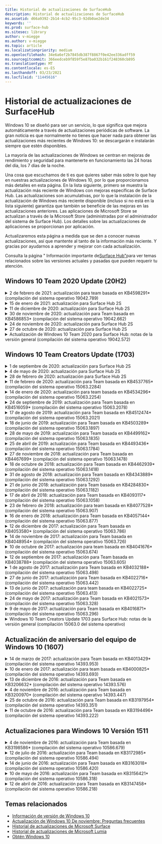 ```yaml
---
title: Historial de actualizaciones de SurfaceHub
description: Historial de actualizaciones de SurfaceHub
ms.assetid: d66a9392-2b14-4cb2-95c3-92db0ae2de34
keywords: ''
ms.prod: surface-hub
ms.sitesec: library
author: v-miegge
ms.author: v-miegge
ms.topic: article
ms.localizationpriority: medium
ms.openlocfilehash: 34e6a6ef2b7845db387f8867f0e42ee336adff59
ms.sourcegitcommit: 366eedceb9f859f5e87ba032b161f248360cb895
ms.translationtype: MT
ms.contentlocale: es-ES
ms.lasthandoff: 03/23/2021
ms.locfileid: "11445616"
---
```

# <a name="surface-hub-update-history"></a>Historial de actualizaciones de SurfaceHub

Windows 10 se diseñó para ser un servicio, lo que significa que mejora automáticamente a través de actualizaciones periódicas de software. La gran noticia es que normalmente no tienes que hacer nada para obtener las actualizaciones más recientes de Windows 10: se descargarán e instalarán siempre que estén disponibles.

La mayoría de las actualizaciones de Windows se centran en mejoras de rendimiento y seguridad para mantenerte en funcionamiento las 24 horas del día, los 7 días de la noche.

Una cosa que escuchamos de ti es que quieres saber más sobre lo que hay en nuestras actualizaciones de Windows 10, por lo que proporcionamos más detalles en esta página. En la lista siguiente, primero se muestra la actualización más reciente de Windows con mejoras específicas de Surface Hub. Las actualizaciones son acumulativas, por lo que la instalación de la actualización de Windows más reciente disponible (incluso si no está en la lista siguiente) garantiza que también se beneficie de las mejoras en las actualizaciones anteriores. Las aplicaciones de Microsoft Store se actualizan a través de la Microsoft Store (administradas por el administrador del sistema de Surface Hub). Los detalles sobre las actualizaciones de aplicaciones se proporcionan por aplicación.

Actualizaremos esta página a medida que se den a conocer nuevas actualizaciones, así que mantente al tanto de la información más reciente. Y gracias por ayudarnos a aprender y mejorar con cada actualización.

Consulta la página " Información importante de[Surface Hub"](https://support.microsoft.com/products/surface-devices/surface-hub)para ver temas relacionados sobre las versiones actuales y pasadas que pueden requerir tu atención.

## <a name="windows-10-team-2020-update-20h2"></a>Windows 10 Team 2020 Update (20H2)

<details>
<summary>2 de febrero de 2021: actualización para team basada en KB4598291* (compilación del sistema operativo 19042.789)</summary>

Esta actualización de Surface Hub incluye mejoras de calidad y correcciones de seguridad. Las actualizaciones clave de Surface Hub, que aún no se describen en el Historial de actualizaciones de [Windows 10,](https://support.microsoft.com/help/4581839/windows-10-update-history)incluyen:

* Corrección que permite que la sincronización de calendarios con Exchange funcione cuando el UPN de la cuenta de dispositivo no es igual a su SMTP.
* Agrega capacidad para que los administradores deshabilite el uso de la autenticación moderna durante la sincronización de calendarios con Exchange.
* Garantiza que no se pida a los usuarios de Surface Hub que escriban credenciales de proxy una vez habilitada la característica "Usar credenciales de cuenta de dispositivo".
* Resuelve un problema por el que las comprobaciones de actualizaciones de Windows Update y Store nunca se completarían si se usase un proxy que requiere autenticación.
* Mejora la confiabilidad de la aplicación Connect durante escenarios de ingesta por cable.

Consulta la Guía de administración [de Surface Hub](https://docs.microsoft.com/surface-hub/) para habilitar o deshabilitar los servicios y características del dispositivo. *[KB4598291](https://support.microsoft.com/help/4598291)
</details>

<details>
<summary>15 de enero de 2021: actualización para Surface Hub 2S</summary>

Esta actualización es específica de Surface Hub 2S y proporciona las actualizaciones de controladores y firmware descritas a continuación:

* Actualización de firmware de Surface SMC: 3.93.139.0
* Actualización de UEFI de Surface: 694.3473.768.0
</details>

<details>
<summary>11 de diciembre de 2020: actualización para Surface Hub 2S</summary>

Esta actualización es específica de Surface Hub 2S y proporciona las actualizaciones de controladores y firmware descritas a continuación:

* Actualización de firmware de Surface SMC: 3.92.139.0
* Actualización de UEFI de Surface: 694.3447.768.0
</details>

<details>
<summary>30 de noviembre de 2020: actualización para Team basada en KB4586853* (compilación del sistema operativo 19042.662)</summary>

Esta actualización de Surface Hub incluye mejoras de calidad y correcciones de seguridad. Las actualizaciones clave de Surface Hub, que aún no se describen en el Historial de actualizaciones de [Windows 10,](https://support.microsoft.com/help/4581839/windows-10-update-history)incluyen:

* Actualice a la página Configuración de privacidad para proporcionar opciones adicionales.
* Corrección que garantiza que la limpieza de la sesión de finalización elimina por completo todos los datos relacionados con El cromo perimetral.
* Resuelve un problema en el que las reuniones que ya se habían iniciado no se mostraron en la pantalla inicio/bienvenida.
* Resuelve un problema con la recuperación en la nube para configuraciones regionales que no son de EE. UU.
* Skype Empresarial
  * Mejora el rendimiento de audio direccional.
  * Se han reducido los sonidos de "pulsación de lápiz" al usar El lápiz durante las llamadas de Skype Empresarial.
* Mejora la confiabilidad al inscribirse en el Programa Windows Insider.
* Mejora la confiabilidad del Shell del equipo de Windows.

Consulta la Guía de administración [de Surface Hub](https://docs.microsoft.com/surface-hub/) para habilitar o deshabilitar los servicios y características del dispositivo. *[KB4586853](https://support.microsoft.com/help/4586853)
</details>

<details>
<summary>24 de noviembre de 2020: actualización para Surface Hub 2S</summary>

Esta actualización es específica de Surface Hub 2S y proporciona las actualizaciones de controladores y firmware descritas a continuación:

* Actualización de firmware de Surface SMC: 3.91.139.0
  * Mejorar la confiabilidad de espera conectada.
* Actualización de firmware de Surface Touch: 3.91.139.0
  * Mejorar la respuesta táctil en espera conectada.
* Actualización de firmware de audio USB de Surface: 3.91.139.0
* Actualización de firmware del lápiz de Surface: 3.91.139.0
</details>

<details>
<summary>27 de octubre de 2020: actualización para Surface Hub 2S</summary>

Esta actualización es específica de Surface Hub 2S y proporciona las actualizaciones de controladores y firmware descritas a continuación:

* Actualización de firmware del agregador de Surface System : 4.14.139.0
* Actualización de UEFI de Surface: 694.3386.768.0
</details>

<details>
<summary>Actualización de Windows 10 Team 2020 para Surface Hub: notas de la versión general (compilación del sistema operativo 19042.572)</summary>

Esta actualización de Surface Hub incluye mejoras de calidad y correcciones de seguridad. Las actualizaciones clave de Surface Hub, que aún no se describen en el Historial de actualizaciones de [Windows 10,](https://support.microsoft.com/help/4581839/windows-10-update-history)se describen en la página "Novedades de[Windows 10 Team 2020 Update".](https://docs.microsoft.com/surface-hub/surface-hub-2020-update-whats-new)

Consulta la página["Instalar Windows 10 Team 2020 Update"](https://docs.microsoft.com/surface-hub/surface-hub-2020-update)para obtener más información sobre la disponibilidad de actualizaciones por región, método de distribución y tipo de dispositivo.
</details>

## <a name="windows-10-team-creators-update-1703"></a>Windows 10 Team Creators Update (1703)

<details>
<summary>1 de septiembre de 2020: actualización para Surface Hub 2S</summary>

Esta actualización es específica de Surface Hub 2S y proporciona las actualizaciones de controladores y firmware descritas a continuación:

* Actualización de firmware de Surface SMC: 1.177.139.0
  * Mejora los escenarios de reparación de campos.
* Actualización de firmware ssd de Surface: 5.14.139.0
  * Mejora la estabilidad del sistema.
* Controlador de Surface Serial Hub: 9.40.139.0
  * Mejora la estabilidad del sistema.
</details>

<details>
<summary>4 de mayo de 2020: actualización para Surface Hub 2S</summary>

Esta actualización es específica de Surface Hub 2S y proporciona las actualizaciones de controladores y firmware descritas a continuación:

* Controlador de audio USB de Surface: 15.3.6.0
  * Mejora el rendimiento de audio direccional.
* Controlador de audio de pantalla Intel(R): 10.27.0.5
  * Mejora los escenarios de uso compartido de pantalla.
* Controlador de gráficos Intel(R): 26.20.100.7263
  * Mejora la estabilidad del sistema.
* Controlador de Surface System: 1.7.139.0
  * Mejora la estabilidad del sistema.
* Actualización de firmware de Surface SMC: 1.176.139.0
  * Mejora la estabilidad del sistema.
</details>

<details>
<summary>28 de febrero de 2020: actualización para Surface Hub 2S</summary>

Esta actualización es específica de Surface Hub 2S y proporciona las actualizaciones de controladores y firmware descritas a continuación:

* Controlador de integración de Surface: 13.46.139.0 
  * Mejora los escenarios de brillo de la pantalla.
* Controlador de interfaz del motor de administración Intel(R): 1914.12.0.1256
  * Mejora la estabilidad del sistema.
* Actualización de firmware de Surface SMC: 1.161.139.0
  * Mejora el rendimiento de la batería del lápiz.
* Actualización de UEFI de Surface: 694.2938.768.0
  * Mejora la estabilidad del sistema.
</details>

<details>
<summary>11 de febrero de 2020: actualización para Team basada en KB4537765* (compilación del sistema operativo 15063.2284)</summary>

Esta actualización de Surface Hub incluye mejoras de calidad y correcciones de seguridad. Las actualizaciones clave de Surface Hub, que aún no se describen en el Historial de actualizaciones de [Windows 10,](https://support.microsoft.com/help/4018124/windows-10-update-history)incluyen:

* Resuelve un problema en el que otros participantes no pueden escuchar bien el Concentrador 2S durante las llamadas de Skype Empresarial.
* Mejora la confiabilidad de algunos escenarios de uso de árabe, hebreo y otros idiomas RTL en Surface Hub.

Consulta la Guía de administración [de Surface Hub](https://docs.microsoft.com/surface-hub/) para habilitar o deshabilitar los servicios y características del dispositivo.
*[KB4537765](https://support.microsoft.com/help/4537765)
</details>

<details>
<summary>14 de enero de 2020: actualización para team basada en KB4534296* (compilación del sistema operativo 15063.2254)</summary>

Esta actualización de Surface Hub incluye mejoras de calidad y correcciones de seguridad. Las actualizaciones clave de Surface Hub, que aún no se describen en el Historial de actualizaciones de [Windows 10,](https://support.microsoft.com/help/4018124/windows-10-update-history)incluyen:

* Se soluciona un problema con la colección de registros de Microsoft Surface Hub 2S.

Consulta la Guía de administración [de Surface Hub](https://docs.microsoft.com/surface-hub/) para habilitar o deshabilitar los servicios y características del dispositivo.
*[KB4534296](https://support.microsoft.com/help/4534296)
</details>

<details>
<summary>24 de septiembre de 2019: actualización para Team basada en KB4516059* (compilación del sistema operativo 15063.2078)</summary>

Esta actualización de Surface Hub incluye mejoras de calidad y correcciones de seguridad. Las actualizaciones clave de Surface Hub, que aún no se describen en el Historial de actualizaciones de [Windows 10,](https://support.microsoft.com/help/4018124/windows-10-update-history)incluyen:

 * Actualiza a la página Configuración de recuperación de Surface Hub 2S para reflejar con precisión las opciones de recuperación.
 * Actualiza a la pantalla de bienvenida de Surface Hub 2S para mejorar la reconociblebilidad del dispositivo.
 * Se ha corregido un problema con el fondo del shell del equipo de Windows que se mostraba incorrectamente.
 * Se ha corregido un problema con la persistencia del diseño del menú Inicio cuando se configuraba mediante la directiva MDM.
 * Se ha corregido un problema en Microsoft Edge que se produce al explorar algunos sitios web internos.
 * Se ha corregido un problema en Skype Empresarial que se produce al presentar en modo de pantalla completa.

Consulta la Guía de administración [de Surface Hub](https://docs.microsoft.com/surface-hub/) para habilitar o deshabilitar los servicios y características del dispositivo.
*[KB4503289](https://support.microsoft.com/help/4503289)
</details>

<details>
<summary>17 de agosto de 2019: actualización para Team basada en KB4512474* (compilación del sistema operativo 15063.2021)</summary>

Esta actualización de Surface Hub incluye mejoras de calidad y correcciones de seguridad. Las actualizaciones clave de Surface Hub, que aún no se describen en el Historial de actualizaciones de [Windows 10,](https://support.microsoft.com/help/4018124/windows-10-update-history)incluyen:

 * Garantiza que la salida de vídeo en el concentrador 2S se ajuste de forma predeterminada al modo "Duplicado".
 * Mejora la confiabilidad de algunos escenarios de uso del idioma árabe en Surface Hub.

Consulta la Guía de administración [de Surface Hub](https://docs.microsoft.com/surface-hub/) para habilitar o deshabilitar los servicios y características del dispositivo.
*[KB4503289](https://support.microsoft.com/help/4503289)
 </details>

<details>
<summary>18 de junio de 2019: actualización para Team basada en KB4503289* (compilación del sistema operativo 15063.1897)</summary>

Esta actualización de Surface Hub incluye mejoras de calidad y correcciones de seguridad. Las actualizaciones clave de Surface Hub, que aún no se describen en el Historial de actualizaciones de [Windows 10,](https://support.microsoft.com/help/4018124/windows-10-update-history)incluyen:

* Se soluciona un problema que impedía que un usuario iniciara sesión en un dispositivo microsoft Surface Hub con una cuenta de Azure Active Directory. Este problema se produce porque una sesión anterior no finaló correctamente.
* Agrega compatibilidad con conexiones TLS 1.2 a proveedores de identidades y Exchange en escenarios de configuración de cuentas de dispositivo.
* Correcciones para mejorar la confiabilidad de la aplicación de diagnóstico de hardware en el concentrador 2S. 
* Se corrige para mejorar la coherencia de la experiencia de configuración de primera ejecución en el concentrador 2S. 

Consulta la Guía de administración [de Surface Hub](https://docs.microsoft.com/surface-hub/) para habilitar o deshabilitar los servicios y características del dispositivo.
*[KB4503289](https://support.microsoft.com/help/4503289)
</details>

<details>
<summary>28 de mayo de 2019: actualización para Team basada en KB4499162* (compilación del sistema operativo 15063.1835)</summary>

Esta actualización de Surface Hub incluye mejoras de calidad y correcciones de seguridad. Las actualizaciones clave de Surface Hub, que aún no se describen en el Historial de actualizaciones de [Windows 10,](https://support.microsoft.com/help/4018124/windows-10-update-history)incluyen:

* Garantiza que no se pida a los usuarios de Surface Hub que escriban credenciales de proxy una vez habilitada la característica "Usar credenciales de cuenta de dispositivo".
* Resuelve un problema en el que las conexiones de Skype fallan periódicamente porque el audio y el vídeo no usan el proxy correcto.
* Agrega compatibilidad con TLS 1.2 en Skype Empresarial.
* Resuelve un error de conexión SIP en el cliente de Skype cuando el servidor de Skype tiene TLS 1.0 o TLS 1.1 deshabilitado.

Consulta la Guía de administración [de Surface Hub](https://docs.microsoft.com/surface-hub/) para habilitar o deshabilitar los servicios y características del dispositivo.
*[KB4499162](https://support.microsoft.com/help/4499162)
</details>

<details>
<summary>25 de abril de 2019: actualización para Team basada en KB4493436* (compilación del sistema operativo 15063.1784)</summary>

Esta actualización de Surface Hub incluye mejoras de calidad y correcciones de seguridad. Las actualizaciones clave de Surface Hub, que aún no se describen en el Historial de actualizaciones de [Windows 10,](https://support.microsoft.com/help/4018124/windows-10-update-history)incluyen:

* Resuelve el problema de sincronización de vídeo y audio con algunos dispositivos USB que están conectados a Surface Hub.

Consulta la Guía de administración [de Surface Hub](https://docs.microsoft.com/surface-hub/) para habilitar o deshabilitar los servicios y características del dispositivo.
*[KB4493436](https://support.microsoft.com/help/4493436)
</details>

<details>
<summary>27 de noviembre de 2018: actualización para Team basada en KB4467699* (compilación del sistema operativo 15063.1478)</summary>

Esta actualización de Surface Hub incluye mejoras de calidad y correcciones de seguridad. Las actualizaciones clave de Surface Hub, que aún no se describen en el Historial de actualizaciones de [Windows 10,](https://support.microsoft.com/help/4018124/windows-10-update-history)incluyen:

* Se soluciona un problema que impide que algunos usuarios Signing-In a "Mis reuniones y archivos".

Consulta la Guía de administración [de Surface Hub](https://docs.microsoft.com/surface-hub/) para habilitar o deshabilitar los servicios y características del dispositivo.
*[KBKB4467699](https://support.microsoft.com/help/KB4467699)
</details>

<details>
<summary>18 de octubre de 2018: actualización para Team basada en KB4462939* (compilación del sistema operativo 15063.1418)</summary>

Esta actualización de Surface Hub incluye mejoras de calidad y correcciones de seguridad. Las actualizaciones clave de Surface Hub, que aún no se describen en el Historial de actualizaciones de [Windows 10,](https://support.microsoft.com/help/4018124/windows-10-update-history)incluyen:

* Correcciones de Skype Empresarial: 
  * Resuelve el problema de conexión de Skype Empresarial al reanudar desde el estado de suspensión
  * Resuelve el problema de conexión de red de Skype Empresarial, cuando el dispositivo está conectado a Internet
  * Resuelve el bloqueo de Skype Empresarial al buscar usuarios desde el directorio
* Resuelve el problema en el que el concentrador notifica erróneamente "Sin conexión a Internet" en entornos de proxy de empresa.
* Se implementó una característica que permite a los clientes acceder a una nueva experiencia de pizarra.

Consulta la Guía de administración [de Surface Hub](https://docs.microsoft.com/surface-hub/) para habilitar o deshabilitar los servicios y características del dispositivo.
*[KB4462939](https://support.microsoft.com/help/4462939)
</details>

<details>
<summary>31 de agosto de 2018: actualización para Team basada en KB4343889* (compilación del sistema operativo 15063.1292)</summary>

Esta actualización de Surface Hub incluye mejoras de calidad y correcciones de seguridad. Las actualizaciones clave de Surface Hub, que aún no se describen en el Historial de actualizaciones de [Windows 10,](https://support.microsoft.com/help/4018124/windows-10-update-history)incluyen:

* Agrega compatibilidad con Microsoft Teams
* Resuelve el problema de administración de tareas con el registro de Intune
* Permite a los administradores deshabilitar los servicios de mensajería instantánea y correo electrónico para el concentrador
* Correcciones de errores adicionales y mejoras de confiabilidad para la aplicación de Skype Empresarial de Surface Hub

Consulta la Guía de administración [de Surface Hub](https://docs.microsoft.com/surface-hub/) para habilitar o deshabilitar los servicios y características del dispositivo.
*[KB4343889](https://support.microsoft.com/help/4343889)
</details>

<details>
<summary>21 de junio de 2018: actualización para Team basada en KB4284830* (compilación del sistema operativo 15063.1182)</summary>

Esta actualización de Surface Hub incluye mejoras de calidad y correcciones de seguridad. Las actualizaciones clave de Surface Hub, que aún no se describen en el Historial de actualizaciones de [Windows 10,](https://support.microsoft.com/help/4018124/windows-10-update-history)incluyen:

* Cambio de telemetría en compatibilidad con los requisitos del RGPD en EMEA

Consulta la Guía de administración [de Surface Hub](https://docs.microsoft.com/surface-hub/) para habilitar o deshabilitar los servicios y características del dispositivo.
*[KB4284830](https://support.microsoft.com/help/KB4284830)
</details>

<details>
<summary>17 de abril de 2018: actualización para Team basada en KB4093117* (compilación del sistema operativo 15063.1058)</summary>

Esta actualización de Surface Hub incluye mejoras de calidad y correcciones de seguridad. Las actualizaciones clave de Surface Hub, que aún no se describen en el Historial de actualizaciones de [Windows 10,](https://support.microsoft.com/help/4018124/windows-10-update-history)incluyen:

* Resuelve un problema de proyección por cable
* Habilita la actualización masiva para determinadas directivas mdm (administración de dispositivos móviles)
* Resuelve el problema del marcador telefónico con llamadas internacionales
* Soluciona el problema de resolución de imágenes cuando 2 Surface Hubs se unen a la misma reunión
* Resuelve el error de administración de certificados OMS (Operations Management Suite)
* Se soluciona un problema de seguridad al limpiar al final de una sesión
* Soluciona el problema miracast, cuando se especifica Surface Hub a los canales 149 a 165
  * Los canales 149 a 165 seguirán siendo inutilizables en Europa, Japón o Israel debido a las normativas gubernamentales regionales

Consulta la Guía de administración [de Surface Hub](https://docs.microsoft.com/surface-hub/) para habilitar o deshabilitar los servicios y características del dispositivo.
*[KB4093117](https://support.microsoft.com/help/4093117)
</details>

<details>
<summary>23 de febrero de 2018: actualización para team basada en KB4077528* (compilación del sistema operativo 15063.907)</summary>

Esta actualización de Surface Hub incluye mejoras de calidad y correcciones de seguridad. Las actualizaciones clave de Surface Hub, que aún no se describen en el Historial de actualizaciones de [Windows 10,](https://support.microsoft.com/help/4018124/windows-10-update-history)incluyen:

* Se ha resuelto un problema en el que la configuración de MDM no se aplicaba correctamente
* Proceso de limpieza mejorado

Consulta la Guía de administración [de Surface Hub](https://docs.microsoft.com/surface-hub/) para habilitar o deshabilitar los servicios y características del dispositivo.
*[KB4077528](https://support.microsoft.com/help/4077528)
</details>

<details>
<summary>16 de enero de 2018: actualización para Team basada en KB4057144* (compilación del sistema operativo 15063.877)</summary>

Esta actualización de Surface Hub incluye mejoras de calidad y correcciones de seguridad. Las actualizaciones clave de Surface Hub, que aún no se describen en el Historial de actualizaciones de [Windows 10,](https://support.microsoft.com/help/4018124/windows-10-update-history)incluyen:

* Agrega capacidad para administrar el diseño de icono menú Inicio a través de MDM
* Corrección de errores de MDM en la configuración de rotación de contraseñas

Consulta la Guía de administración [de Surface Hub](https://docs.microsoft.com/surface-hub/) para habilitar o deshabilitar los servicios y características del dispositivo.
*[KB4057144](https://support.microsoft.com/help/4057144)
</details>

<details>
<summary>12 de diciembre de 2017: actualización para Team basada en KB4053580* (compilación del sistema operativo 15063.786)</summary>

Esta actualización de Surface Hub incluye mejoras de calidad y correcciones de seguridad. Las actualizaciones clave de Surface Hub, que aún no se describen en el Historial de actualizaciones de [Windows 10,](https://support.microsoft.com/help/4018124/windows-10-update-history)incluyen:

* Resuelve los destellos de vídeo de cámara (parpadeos o desgarros) durante las llamadas de Skype Empresarial
* Resuelve el problema de id. ssd del Centro de notificaciones

Consulta la Guía de administración [de Surface Hub](https://docs.microsoft.com/surface-hub/) para habilitar o deshabilitar los servicios y características del dispositivo.
*[KB4053580](https://support.microsoft.com/help/4053580)
</details>

<details>
<summary>14 de noviembre de 2017: actualización para Team basada en KB4048954* (compilación del sistema operativo 15063.726)</summary>

Esta actualización de Surface Hub incluye mejoras de calidad y correcciones de seguridad. Las actualizaciones clave de Surface Hub, que aún no se describen en el Historial de actualizaciones de [Windows 10,](https://support.microsoft.com/help/4018124/windows-10-update-history)incluyen:

* Actualización de características que permite a los clientes habilitar la autenticación de red cableada 802.1x con la directiva MDM.
* Una actualización de características que permite a los usuarios seleccionar dinámicamente una aplicación de su elección al abrir un archivo.
* Corrección que garantiza que la limpieza de la sesión final elimina completamente todas las conexiones entre la cuenta del usuario y el dispositivo.
* Corrección de rendimiento que mejora el tiempo de limpieza, así como el tiempo de conexión de Miracast.
* Presenta el uso de autenticación fácil durante las reuniones de ad-hock.
* Corrección que garantiza que los componentes de servicio usen el mismo proxy configurado en todo el dispositivo.
* Reduce y protege de forma más exhaustiva la telemetría que transmite el dispositivo, lo que reduce el uso del ancho de banda.
* Habilita una característica que permite a los usuarios proporcionar comentarios a Microsoft una vez que finaliza una reunión.

Consulta la Guía de administración [de Surface Hub](https://docs.microsoft.com/surface-hub/) para habilitar o deshabilitar los servicios y características del dispositivo.
*[KB4048954](https://support.microsoft.com/help/4048954)
</details>

<details>
<summary>10 de octubre de 2017: actualización para team basada en KB4041676* (compilación del sistema operativo 15063.674)</summary>

Esta actualización de Surface Hub incluye mejoras de calidad y correcciones de seguridad. Las actualizaciones clave de Surface Hub, que aún no se describen en el Historial de actualizaciones de [Windows 10,](https://support.microsoft.com/help/4018124/windows-10-update-history)incluyen:

* Skype Empresarial
  * Resuelve el problema que requería un reinicio del dispositivo al reanudarse desde el estado de suspensión.
  * Corrige el problema por el que los contactos externos no se resolvía a través de la cuenta de Skype Online Hub.
* PowerPoint
  * Corrige el problema en el que algunas presentaciones de PowerPoint no se proyectan en el concentrador.
* General
  * Se soluciona un problema por el que el administrador del sistema no podía deshabilitar el puerto USB.

*[KB4041676](https://support.microsoft.com/help/4041676)
</details>

<details>
<summary>12 de septiembre de 2017: actualización para Team basada en KB4038788* (compilación del sistema operativo 15063.605) </summary>

Esta actualización de Surface Hub incluye mejoras de calidad y correcciones de seguridad. Las actualizaciones clave de Surface Hub, que aún no se describen en el Historial de actualizaciones de [Windows 10,](https://support.microsoft.com/help/4018124/windows-10-update-history)incluyen:

* Seguridad
  * Resuelve el problema con Bitlocker cuando el dispositivo se reactiva del modo de suspensión.
* General
  * Reduce la frecuencia y la cantidad de telemetría de estado del dispositivo, lo que mejora el rendimiento del sistema.
  * Corrige un problema que impedía que el dispositivo recopilara registros del sistema.

*[KB4038788](https://support.microsoft.com/help/4038788)
</details>

<details>
<summary>1 de agosto de 2017: actualización para Team basada en KB4032188* (compilación del sistema operativo 15063.498)</summary>

* Skype Empresarial 
  * Resuelve el problema de Skype Empresarial Sign-In, que requiere reintentar o reiniciar el sistema.
  * Resuelve la hora de reunión de Skype Empresarial que se muestra incorrectamente.
  * Correcciones para mejorar la confiabilidad de Skype Empresarial de Surface Hub.

*[KB4032188](https://support.microsoft.com/help/4032188)
</details>

<details>
<summary>27 de junio de 2017: actualización para Team basada en KB4022716* (compilación del sistema operativo 15063.442)</summary>

Esta actualización de Surface Hub incluye mejoras de calidad y correcciones de seguridad. Las actualizaciones clave de Surface Hub, que aún no se describen en el Historial de actualizaciones de [Windows 10,](https://support.microsoft.com/help/4018124/windows-10-update-history)incluyen:

* El controlador NVIDIA de dirección se bloquea y es posible que sea necesario que Surface Hub de 84" se apague, lo que requiere un reinicio manual.
* Se ha resuelto un problema por el que algunas aplicaciones no se inician en un Surface Hub de 84".

*[KB4022716](https://support.microsoft.com/help/4022716)
</details>

<details>
<summary>13 de junio de 2017: actualización para team basada en KB4022725* (compilación del sistema operativo 15063.413)</summary>

Esta actualización de Surface Hub incluye mejoras de calidad y correcciones de seguridad. Las actualizaciones clave de Surface Hub, que aún no se describen en el Historial de actualizaciones de [Windows 10,](https://support.microsoft.com/help/4018124/windows-10-update-history)incluyen:

* General
  * Problemas resueltos de colocación de lápiz con lápices
  * Se ha resuelto un problema que causaba tiempo prolongado para la reunión de "limpieza"

*[KB4022725](https://support.microsoft.com/help/4022725)
</details>

<details>
<summary>24 de mayo de 2017: actualización para Team basada en KB4021573* (compilación del sistema operativo 15063.328)</summary>

Esta actualización de Surface Hub incluye mejoras de calidad y correcciones de seguridad. Las actualizaciones clave de Surface Hub, que aún no se describen en el Historial de actualizaciones de [Windows 10,](https://support.microsoft.com/help/4018124/windows-10-update-history)incluyen:

* General
  * Se ha resuelto el problema con la retención de configuración de proxy durante el problema de actualización

*[KB4021573](https://support.microsoft.com/help/4021573)
</details>

<details>
<summary>9 de mayo de 2017: actualización para Team basada en KB4016871* (compilación del sistema operativo 15063.296)</summary>

Esta actualización de Surface Hub incluye mejoras de calidad y correcciones de seguridad. Las actualizaciones clave de Surface Hub, que aún no se describen en el Historial de actualizaciones de [Windows 10,](https://support.microsoft.com/help/4018124/windows-10-update-history)incluyen:

* General
  * Se ha corregido el problema del ciclo de suspensión y vigilia
  * Resueltos varios problemas de restablecimiento y recuperación
  * Se ha corregido el problema de la pestaña Historial de actualizaciones
  * Resuelto problema de inicio del servicio Miracast
* Aplicaciones
  * Error de actualización del paquete de aplicación fijo

*[KB4016871](https://support.microsoft.com/help/4016871)
</details>

<details>
<summary>Windows 10 Team Creators Update 1703 para Surface Hub: notas de la versión general (compilación 15063.0 del sistema operativo)</summary>

Esta actualización de Surface Hub incluye mejoras de calidad y correcciones de seguridad. Las actualizaciones clave de Surface Hub, que aún no se describen en el Historial de actualizaciones de [Windows 10,](https://support.microsoft.com/help/4018124/windows-10-update-history)incluyen:

* Evolución de la experiencia de pantalla grande 
  * Se ha mejorado el carrusel de la reunión en Inicio y bienvenida
  * Unirse a reuniones y finalizar la sesión directamente desde el menú Inicio
  * Las aplicaciones pueden usar más de la pantalla durante una sesión
  * Controles de Skype simplificados
  * Mecanismos mejorados para proporcionar comentarios
* Acceso a Mi contenido personal*
  * Inicio de sesión único personal desde Inicio o inicio de sesión
  * Unirse a reuniones y finalizar la sesión directamente desde el menú Inicio
  * Acceder a archivos personales a través de OneDrive para la Empresa directamente desde Inicio
  * Inicio de sesión de asistente rellenado previamente
  * Flujos de autenticación simplificados con la aplicación "Authenticator" **
* Administración & implementación 
  * Experiencia OOBE simplificada a través del aprovisionamiento masivo
  * Servicio de recuperación de dispositivos basado en la nube
  * Compatibilidad con certificados de cliente de empresa
  * Compatibilidad con credenciales de proxy mejoradas
  * Compatibilidad con la configuración de calidad de servicio de Skype (QoS) agregada y /mejorada
  * Se agregó la capacidad de establecer el volumen de dispositivo predeterminado en Configuración
  * Compatibilidad con MDM mejorada para la configuración de Surface [Hub](https://docs.microsoft.com/surface-hub/remote-surface-hub-management)
* Seguridad mejorada 
  * Se agregó la capacidad de restringir unidades USB solo a BitLocker
  * Se ha agregado la capacidad de deshabilitar puertos USB a través de MDM
  * Se ha agregado la capacidad de deshabilitar la funcionalidad "Reanudar sesión" en tiempo de espera
  * Adición de compatibilidad con cable 802.1x
* Audio y proyección
  * Mejoras de "altavoz humano" de Audio Dolby
  * Se han reducido los sonidos de "pulsación de lápiz" al usar el lápiz durante las llamadas de Skype Empresarial
  * Se agregó compatibilidad con conexiones de infraestructura de Miracast
* Correcciones de confiabilidad y rendimiento
  * Resueltos varios problemas de restablecimiento y recuperación
  * Se ha resuelto un problema de autenticación de Surface Hub Exchange al usar certificados de cliente
  * Mejora de Wi-Fi de red y estabilidad de credenciales
  * Corregidos problemas de reproducción y sincronización de audio de Miracast durante la reproducción de vídeo
  * Configuración incluida para deshabilitar el comportamiento de la conexión automática

*La característica de inicio de sesión único requiere el uso de Office365 y OneDrive para la Empresa **Consulte la Guía de administración para obtener información sobre los requisitos de servicio

</details>

## <a name="windows-10-team-anniversary-update-1607"></a>Actualización de aniversario del equipo de Windows 10 (1607)

<details>
<summary>14 de marzo de 2017: actualización para Team basada en KB4013429* (compilación del sistema operativo 14393.953)</summary>

Esta actualización de Surface Hub incluye mejoras de calidad y correcciones de seguridad. Las actualizaciones clave de Surface Hub, que aún no se describen en el Historial de actualizaciones de [Windows 10,](https://support.microsoft.com/help/4018124/windows-10-update-history)incluyen:

* General
  * Corrección de seguridad del Explorador de archivos para impedir la navegación a ubicaciones de archivos restringidas
* Skype Empresarial
  * Corrección para solucionar la latencia durante el uso compartido de pantalla basado en Escritorio remoto

*[KB4013429](https://support.microsoft.com/help/4013429)
</details>

<details>
<summary>10 de enero de 2017: actualización para team basada en KB4000825* (compilación del sistema operativo 14393.693)</summary>

Esta actualización de Surface Hub incluye mejoras de calidad y correcciones de seguridad. Las actualizaciones clave de Surface Hub, que aún no se describen en el Historial de actualizaciones de [Windows 10,](https://support.microsoft.com/help/4018124/windows-10-update-history)incluyen:

* Selección habilitada de diseños de teclado 106/109 para su uso con teclados físicos japoneses

*[KB4000825](https://support.microsoft.com/help/4000825)
</details>

<details>
<summary>13 de diciembre de 2016: actualización para Team basada en KB3206632* (compilación del sistema operativo 14393.576)</summary>

Esta actualización de Surface Hub incluye mejoras de calidad y correcciones de seguridad. Las actualizaciones clave de Surface Hub, que aún no se describen en el Historial de actualizaciones de [Windows 10,](https://support.microsoft.com/help/4018124/windows-10-update-history)incluyen:

* Resuelve el problema de distorsión de audio de conexión cableada

*[KB3206632](https://support.microsoft.com/help/3206632)
</details>

<details>
<summary>4 de noviembre de 2016: actualización para Team basada en KB3200970* (compilación del sistema operativo 14393.447)</summary>

Esta actualización a la actualización de aniversario del equipo de Windows 10 (versión 1607) para Surface Hub incluye mejoras de calidad y correcciones de seguridad. Las actualizaciones clave de Surface Hub, que aún no se describen en el Historial de actualizaciones de [Windows 10,](https://support.microsoft.com/help/4018124/windows-10-update-history)incluyen:

* Correcciones de errores de Skype Empresarial para mejorar la confiabilidad

*[KB3200970](https://support.microsoft.com/help/3200970)
</details>

<details>
<summary>25 de octubre de 2016: actualización para Team basada en KB3197954* (compilación del sistema operativo 14393.351)</summary>

Esta actualización de Surface Hub incluye mejoras de calidad y correcciones de seguridad. Las actualizaciones clave de Surface Hub, que aún no se describen en el Historial de actualizaciones de [Windows 10,](https://support.microsoft.com/help/4018124/windows-10-update-history)incluyen:

* Habilitar la nueva característica de suspensión en el sistema operativo y bios para reducir el consumo de energía de Surface Hub y mejorar su confiabilidad a largo plazo
* General
  * Resuelve escenarios en los que el teclado en pantalla a veces no aparecería
  * Resuelve el turno de aplicaciones de pizarra que se produce ocasionalmente al abrir una reunión programada
  * Resuelve el problema que impedía a los administradores cambiar la contraseña del administrador local, después de restablecer el dispositivo
  * BIOS change resolving issue with status bar tracking during device Reset
  * Actualización de UEFI para resolver problemas de encendido

*[KB3197954](https://support.microsoft.com/help/3197954)
</details>

<details>
<summary>11 de octubre de 2016: actualización para Team basada en KB3194496* (compilación del sistema operativo 14393.222)</summary>

Esta actualización lleva la actualización de aniversario del equipo de Windows 10 a Surface Hub e incluye mejoras de calidad y correcciones de seguridad. (El dispositivo va a ejecutar Windows 10 Versión 1607 después de instalarlo). Las actualizaciones clave de Surface Hub, que aún no se describen en el Historial de actualizaciones de [Windows 10,](https://support.microsoft.com/help/4018124/windows-10-update-history)incluyen:

* Skype Empresarial
  * Mejoras de rendimiento al unirse a reuniones, incluidos los problemas al unirse a una reunión con cuentas federadas
  * Compatibilidad con uso compartido de pantalla basado en vídeo (VBSS) ahora disponible en Skype Empresarial para Surface Hub
  * Desconexión resuelta después de 5 minutos de problema de tiempo de inactividad
  * Error resuelto de uso compartido de pantalla de Skype Hub-to-Hub
  * Mejoras en el vídeo de Skype, como:
    * Pérdida de vídeo durante la reunión con varios presentadores de vídeo
    * Recorte de vídeo durante las llamadas
    * Vídeo de llamada saliente que no se muestra para otros participantes
  * Se ha corregido un problema con el error de inicio de sesión de UPN
  * Se ha corregido el problema con el panel de marcado durante el uso de llamadas del Protocolo de inicio de sesión (SIP)
* Pizarra
  * El usuario ahora puede guardar y recuperar sesiones de pizarra con el servicio en línea de OneDrive (a través de la funcionalidad Compartir)
  * Se ha mejorado el inicio de whiteboard al quitar el lápiz del dock
* Aplicaciones
  * Aplicación de OneDrive preinstalada, para obtener acceso a los archivos personales y de trabajo
  * Aplicación de Fotos preinstalada, para ver fotos y vídeo
  * Aplicación PowerBI preinstalada para ver paneles
  * Las aplicaciones de Office (Word, Excel, PowerPoint) están habilitadas para entrada de lápiz
  * Edge en Surface Hub ahora admite sitios web basados en Flash
* General
  * Selección de dispositivos de audio habilitada (para surface hubs conectados con dispositivos de audio externos)
  * Compatibilidad habilitada para HDCP en el conector de salida displayPort
  * Cambios en la interfaz de usuario del sistema en la configuración de optimización de facilidad de uso (consulte Guías de [usuario y administrador](https://www.microsoft.com/surface/support/surface-hub) para obtener más información)
  * Correcciones de errores y optimizaciones de rendimiento para acelerar el flujo de inicio de sesión de Azure Active Directory
  * Tiempo significativamente mejorado necesario para restablecer y restaurar Surface Hub
  * Windows Defender interfaz de usuario se ha agregado dentro de la configuración
  * Toque de experiencia de usuario mejorado para iniciar
  * Compatibilidad habilitada para una proyección inalámbrica superior a 1080p a través de Miracast, en dispositivos compatibles
  * Resueltos los estados de notificación falsas "No hay conexión a Internet" y "Las citas pueden estar des actualizadas" desde el inicio
  * Confiabilidad mejorada del teclado en pantalla
  * Compatibilidad adicional para crear paquetes de aprovisionamiento de Surface Hub con Windows Imaging & Configuration Designer (ICD) y una solución de supervisión mejorada de Surface Hub en Operations Management Suite (OMS)

*[KB3194496](https://support.microsoft.com/help/3194496)
</details>

## <a name="updates-for-windows-10-version-1511"></a>Actualizaciones para Windows 10 Versión 1511

<details>
<summary>4 de noviembre de 2016: actualización para Team basada en KB3198586* (compilación del sistema operativo 10586.679)</summary>

Esta actualización del equipo de Windows 10 (versión 1511) a Surface Hub incluye mejoras de calidad y correcciones de seguridad que se describen en historial de actualizaciones de [Windows 10.](https://support.microsoft.com/help/4018124/windows-10-update-history) No hay elementos específicos de Surface Hub en esta actualización.

*[KB3198586](https://support.microsoft.com/help/3198586)
</details>

<details>
<summary>12 de julio de 2016: actualización para Team basada en KB3172985* (compilación del sistema operativo 10586.494)</summary>

Esta actualización incluye mejoras de calidad y correcciones de seguridad. No se han introducido nuevas características del sistema operativo en esta actualización. Entre los cambios clave específicos de Surface Hub (aquellos que aún no están incluidos en el Historial de actualizaciones de [Windows 10),](https://support.microsoft.com/help/4018124/windows-10-update-history)se incluyen:

* Se ha corregido un problema que provocaba bloqueos del sistema Windows
* Se ha corregido un problema que provocaba bloqueos perimetrales repetidos
* Se ha corregido un problema que causaba bloqueos en el servicio de apagado previo
* Se ha corregido un problema por el que algunos datos de la aplicación no se quitaron correctamente después de una sesión
* Controlador NFC Broadcom actualizado para mejorar el rendimiento de NFC
* Controlador de Wi-Fi Marvell actualizado para mejorar el rendimiento de Miracast
* Controlador de Nvidia actualizado para corregir un error de pantalla en el que los dispositivos Surface Hub de 84" muestran contenido oscuro o difuso
* Se han corregido numerosos problemas de Skype Empresarial, como: 
  * Problema que provocó que Skype Empresarial se desconectara durante las reuniones
  * Problema en el que los usuarios no pudieron unirse a reuniones cuando el organizador de la reunión estaba en una configuración federada
  * Habilitar el uso compartido de aplicaciones de Skype Empresarial
  * Problema que provocó bloqueos de aplicaciones de Skype
* Se agregó un mensaje en "Configuración" para informar a los usuarios de que el sistema operativo puede dañarse si se interrumpe el restablecimiento del dispositivo antes de finalizar

*[KB3172985](https://support.microsoft.com/help/3172985)
</details>

<details>
<summary>14 de junio de 2016: actualización para Team basada en KB3163018* (compilación del sistema operativo 10586.420)</summary>

Esta actualización de Surface Hub incluye mejoras de calidad y correcciones de seguridad. No se han introducido nuevas características del sistema operativo en esta actualización. Las actualizaciones clave de Surface Hub, que aún no se describen en el Historial de actualizaciones de [Windows 10,](https://support.microsoft.com/help/4018124/windows-10-update-history)incluyen:

* Versión restringida. Consulte 12 de julio de 2016: [KB3172985](https://support.microsoft.com/en-us/help/3172985) (compilación del sistema operativo 10586.494) para obtener detalles del paquete específico de Surface Hub

*[KB3163018](https://support.microsoft.com/help/3163018)
</details>

<details>
<summary>10 de mayo de 2016: actualización para Team basada en KB3156421* (compilación del sistema operativo 10586.318)</summary>

Esta actualización de Surface Hub incluye mejoras de calidad y correcciones de seguridad. No se han introducido nuevas características del sistema operativo en esta actualización. Las actualizaciones clave de Surface Hub, que aún no se describen en el Historial de actualizaciones de [Windows 10,](https://support.microsoft.com/help/4018124/windows-10-update-history)incluyen:

* Se ha corregido un problema que impedía la instalación de determinadas aplicaciones de la Tienda (OneDrive)
* Se ha corregido un problema que provocaba que la entrada táctil dejara de responder en las aplicaciones

*[KB3156421](https://support.microsoft.com/help/3156421)
</details>

<details>
<summary>12 de abril de 2016: actualización para Team basada en KB3147458* (compilación del sistema operativo 10586.218)</summary>

Esta actualización de Surface Hub incluye mejoras de calidad y correcciones de seguridad. No se han introducido nuevas características del sistema operativo en esta actualización. Las actualizaciones clave de Surface Hub, que aún no se describen en el Historial de actualizaciones de [Windows 10,](https://support.microsoft.com/help/4018124/windows-10-update-history)incluyen:

* Se ha corregido un problema por el que el nivel de volumen no se restablece correctamente entre sesiones

*[KB3147458](https://support.microsoft.com/help/3147458)
</details>

## <a name="related-topics"></a>Temas relacionados

* [Información de versión de Windows 10](https://go.microsoft.com/fwlink/p/?LinkId=724328)
* [Actualización de Windows 10 De noviembre: Preguntas frecuentes](https://windows.microsoft.com/windows-10/windows-update-faq)
* [Historial de actualizaciones de Microsoft Surface](https://go.microsoft.com/fwlink/p/?LinkId=724327)
* [Historial de actualizaciones de Microsoft Lumia](https://go.microsoft.com/fwlink/p/?LinkId=785968)
* [Obtén Windows 10](https://go.microsoft.com/fwlink/p/?LinkId=616447)
